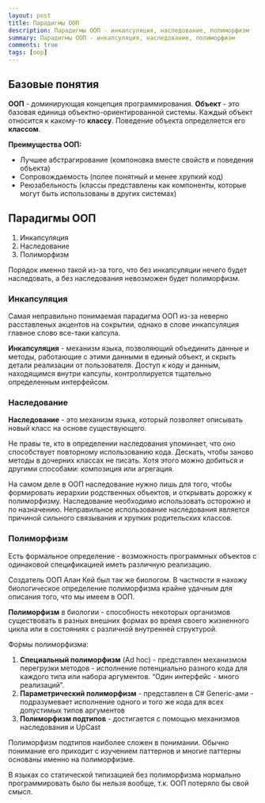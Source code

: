 ```yaml
---
layout: post
title: Парадигмы ООП
description: Парадигмы ООП - инкапсуляция, наследование, полиморфизм
summary: Парадигмы ООП - инкапсуляция, наследование, полиморфизм
comments: true
tags: [oop]
---
```


## Базовые понятия

**ООП** - доминирующая концепция программирования.
**Объект** - это базовая единица объектно-ориентированной системы.
Каждый объект относится к какому-то **классу**. Поведение объекта определяется его **классом**.

**Преимущества ООП:**

- Лучшее абстрагирование (компоновка вместе свойств и поведения объекта)
- Сопровождаемость (полее понятный и менее хрупкий код)
- Реюзабельность (классы представлены как компоненты, которые могут быть использованы в других системах)

## Парадигмы ООП

1. Инкапсуляция
2. Наследование
3. Полиморфизм

Порядок именно такой из-за того, что без инкапсуляции нечего будет наследовать, а без наследования невозможен будет полиморфизм.

### Инкапсуляция

Самая неправильно понимаемая парадигма ООП из-за неверно расставленых акцентов на сокрытии, однако в слове инкапсуляция главное слово все-таки капсула.

**Инкапсуляция** - механизм языка, позволяющий объединить данные и методы, работающие с этими данными в единый объект, и скрыть детали реализации от пользователя. Доступ к коду и данным, находящимся внутри капсулы, контроллируется тщательно определенным интерфейсом.

### Наследование

**Наследование** - это механизм языка, который позволяет описывать новый класс на основе существующего. 

Не правы те, кто в определении наследования упоминает, что оно способствует повторному использованию кода. Дескать, чтобы заново методы в дочерних классах не писать. Хотя этого можно добиться и другими способами: композиция или агрегация.

На самом деле в ООП наследование нужно лишь для того, чтобы формировать иерархии родственных объектов, и открывать дорожку к полиморфизму.
Наследование необходимо использовать осторожно и по назначению. Неправильное использование наследования является причиной сильного связывания и хрупких родительских классов.

### Полиморфизм

Есть формальное определение - возможность программных объектов с одинаковой спецификацией иметь различную реализацию.

Создатель ООП Алан Кей был так же биологом. В частности я нахожу биологическое определение полиморфизма крайне удачным для описания того, что мы имеем в ООП.

**Полиморфизм** в биологии - способность некоторых организмов существовать в разных внешних формах во время своего жизненного цикла или в состояниях с различной внутренней структурой.

Формы полиморфизма:

1. **Специальный полиморфизм** (Ad hoc) - представлен механизмом перегрузки методов - исполнение потенциально разного кода для каждого типа или набора аргументов. “Один интерфейс - много реализаций”.
2. **Параметрический полиморфизм** - представлен в C# Generic-ами - подразумевает исполнение одного и того же кода для всех допустимых типов аргументов
3. **Полиморфизм подтипов** - достигается с помощью механизмов наследования и UpCast

Полиморфизм подтипов наиболее сложен в понимании. Обычно понимание его приходит с изучением паттернов и многие паттерны основаны именно на полиморфизме.

В языках со статической типизацией без полиморфизма нормально программировать было бы нельзя вообще, т.к. ООП потеряло бы свой смысл.